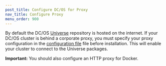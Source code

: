 ```yaml
---
post_title: Configure DC/OS for Proxy
nav_title: Configure Proxy
menu_order: 900
---
```


By default the DC/OS [Universe](https://github.com/mesosphere/universe) repository is hosted on the internet. If your DC/OS cluster is behind a corporate proxy, you must specify your proxy configuration in the [configuration file](/docs/1.9/administration/installing/custom/configuration-parameters/#use_proxy) file before installation. This will enable your cluster to connect to the Universe packages. 

**Important:** You should also configure an HTTP proxy for Docker. 